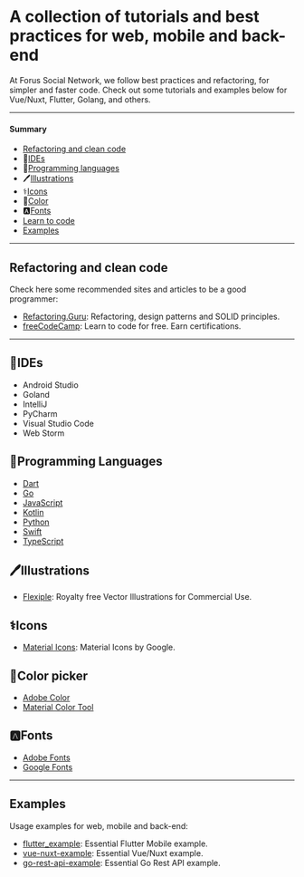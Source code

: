 # A collection of tutorials and best practices for web, mobile and back-end

At Forus Social Network, we follow best practices and refactoring, for simpler and faster code. Check out some tutorials and examples below for Vue/Nuxt, Flutter, Golang, and others.

---
#### Summary

* [Refactoring and clean code](#refactoring-and-clean-code)
* 📝[IDEs](#ides)
* 🔡[Programming languages](#programming-languages)
* 🖊️[Illustrations](#illustrations)
* ⚕️[Icons](#icons)
* 🎨[Color](#color-picker)
* 🅰️[Fonts](#fonts)
* [Learn to code]()
* [Examples](#examples)

---

## Refactoring and clean code

Check here some recommended sites and articles to be a good programmer:

<!-- alphabetical -->
* [Refactoring.Guru](https://refactoring.guru): Refactoring, design patterns and SOLID principles.
* [freeCodeCamp](https://www.freecodecamp.org): Learn to code for free. Earn certifications.

---

## 📝IDEs
<!-- alphabetical -->
- Android Studio
- Goland
- IntelliJ
- PyCharm
- Visual Studio Code
- Web Storm

## 🔡Programming Languages
<!-- alphabetical -->
- [Dart](https://dart.dev/guides)
- [Go](https://go.dev/doc/)
- [JavaScript](https://developer.mozilla.org/pt-BR/docs/Web/JavaScript)
- [Kotlin](https://kotlinlang.org/docs)
- [Python](https://docs.python.org/3/)
- [Swift](https://www.swift.org/documentation/)
- [TypeScript](https://www.typescriptlang.org/docs/)

## 🖊️Illustrations
<!-- alphabetical -->
- [Flexiple](https://2.flexiple.com/scale/home): Royalty free Vector Illustrations for Commercial Use.

## ⚕️Icons
<!-- alphabetical -->
- [Material Icons](https://fonts.google.com/icons?selected=Material+Icons): Material Icons by Google.

## 🎨Color picker
<!-- alphabetical -->
- [Adobe Color](https://color.adobe.com/pt/create/color-wheel)
- [Material Color Tool](https://material.io/resources/color)

## 🅰️Fonts
<!-- alphabetical -->
- [Adobe Fonts](https://fonts.adobe.com/) 
- [Google Fonts](https://fonts.google.com)

---

## Examples

Usage examples for web, mobile and back-end:

<!-- alphabetical -->
* [flutter_example](https://github.com/foruscommunity/flutter_example): Essential Flutter Mobile example.
* [vue-nuxt-example](https://github.com/foruscommunity/vue-nuxt-example): Essential Vue/Nuxt example.
* [go-rest-api-example](https://github.com/foruscommunity/go-rest-api-example): Essential Go Rest API example.
